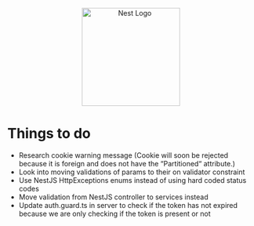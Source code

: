 <p align="center">
  <a href="http://nestjs.com/" target="blank"><img src="https://nestjs.com/img/logo-small.svg" width="200" alt="Nest Logo" /></a>
</p>

[circleci-image]: https://img.shields.io/circleci/build/github/nestjs/nest/master?token=abc123def456
[circleci-url]: https://circleci.com/gh/nestjs/nest

# Things to do
- Research cookie warning message (Cookie will soon be rejected because it is foreign and does not have the “Partitioned“ attribute.)
- Look into moving validations of params to their on validator constraint
- Use NestJS HttpExceptions enums instead of using hard coded status codes
- Move validation from NestJS controller to services instead
- Update auth.guard.ts in server to check if the token has not expired because we are only checking if the token is present or not